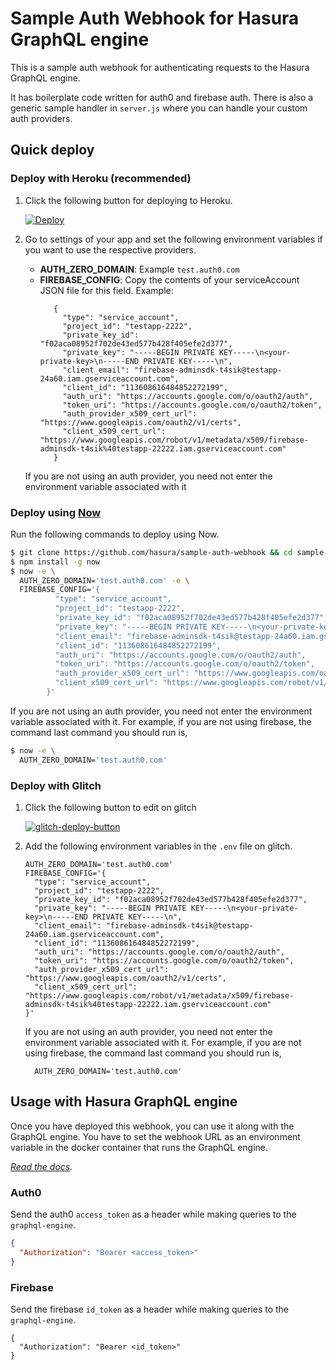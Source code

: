 # Sample Auth Webhook for Hasura GraphQL engine

This is a sample auth webhook for authenticating requests to the Hasura GraphQL engine.

It has boilerplate code written for auth0 and firebase auth. There is also a generic sample handler in `server.js` where you can handle your custom auth providers.

## Quick deploy

### Deploy with Heroku (recommended)

1. Click the following button for deploying to Heroku.

   [![Deploy](https://www.herokucdn.com/deploy/button.svg)](https://heroku.com/deploy?template=https://github.com/hasura/sample-auth-webhook)

2. Go to settings of your app and set the following environment variables if you want to use the respective providers.

   - **AUTH_ZERO_DOMAIN**: Example `test.auth0.com`
   - **FIREBASE_CONFIG**: Copy the contents of your serviceAccount JSON file for this field. Example:
     ```
        {
          "type": "service_account",
          "project_id": "testapp-2222",
          "private_key_id": "f02aca08952f702de43ed577b428f405efe2d377",
          "private_key": "-----BEGIN PRIVATE KEY-----\n<your-private-key>\n-----END PRIVATE KEY-----\n",
          "client_email": "firebase-adminsdk-t4sik@testapp-24a60.iam.gserviceaccount.com",
          "client_id": "113608616484852272199",
          "auth_uri": "https://accounts.google.com/o/oauth2/auth",
          "token_uri": "https://accounts.google.com/o/oauth2/token",
          "auth_provider_x509_cert_url": "https://www.googleapis.com/oauth2/v1/certs",
          "client_x509_cert_url": "https://www.googleapis.com/robot/v1/metadata/x509/firebase-adminsdk-t4sik%40testapp-22222.iam.gserviceaccount.com"
        }
     ```

   If you are not using an auth provider, you need not enter the environment variable associated with it

### Deploy using [Now](https://zeit.co/now)

Run the following commands to deploy using Now.

```bash
$ git clone https://github.com/hasura/sample-auth-webhook && cd sample-auth-webhook
$ npm install -g now
$ now -e \
  AUTH_ZERO_DOMAIN='test.auth0.com' -e \
  FIREBASE_CONFIG='{
          "type": "service_account",
          "project_id": "testapp-2222",
          "private_key_id": "f02aca08952f702de43ed577b428f405efe2d377",
          "private_key": "-----BEGIN PRIVATE KEY-----\n<your-private-key>\n-----END PRIVATE KEY-----\n",
          "client_email": "firebase-adminsdk-t4sik@testapp-24a60.iam.gserviceaccount.com",
          "client_id": "113608616484852272199",
          "auth_uri": "https://accounts.google.com/o/oauth2/auth",
          "token_uri": "https://accounts.google.com/o/oauth2/token",
          "auth_provider_x509_cert_url": "https://www.googleapis.com/oauth2/v1/certs",
          "client_x509_cert_url": "https://www.googleapis.com/robot/v1/metadata/x509/firebase-adminsdk-t4sik%40testapp-22222.iam.gserviceaccount.com"
        }'
```

If you are not using an auth provider, you need not enter the environment variable associated with it. For example, if you are not using firebase, the command last command you should run is,

```bash
$ now -e \
  AUTH_ZERO_DOMAIN='test.auth0.com'
```

### Deploy with Glitch

1. Click the following button to edit on glitch

   [![glitch-deploy-button](https://raw.githubusercontent.com/hasura/sample-auth-webhook/master/assets/deploy-glitch.png)](http://glitch.com/edit/#!/import/github/hasura/sample-auth-webhook)

2. Add the following environment variables in the `.env` file on glitch.

   ```env
   AUTH_ZERO_DOMAIN='test.auth0.com'
   FIREBASE_CONFIG='{
     "type": "service_account",
     "project_id": "testapp-2222",
     "private_key_id": "f02aca08952f702de43ed577b428f405efe2d377",
     "private_key": "-----BEGIN PRIVATE KEY-----\n<your-private-key>\n-----END PRIVATE KEY-----\n",
     "client_email": "firebase-adminsdk-t4sik@testapp-24a60.iam.gserviceaccount.com",
     "client_id": "113608616484852272199",
     "auth_uri": "https://accounts.google.com/o/oauth2/auth",
     "token_uri": "https://accounts.google.com/o/oauth2/token",
     "auth_provider_x509_cert_url": "https://www.googleapis.com/oauth2/v1/certs",
     "client_x509_cert_url": "https://www.googleapis.com/robot/v1/metadata/x509/firebase-adminsdk-t4sik%40testapp-22222.iam.gserviceaccount.com"
   }'
   ```

   If you are not using an auth provider, you need not enter the environment variable associated with it. For example, if you are not using firebase, the command last command you should run is,

   ```env
     AUTH_ZERO_DOMAIN='test.auth0.com'
   ```

## Usage with Hasura GraphQL engine

Once you have deployed this webhook, you can use it along with the GraphQL engine. You have to set the webhook URL as an environment variable in the docker container that runs the GraphQL engine.

*[Read the docs](https://docs.hasura.io/1.0/graphql/manual/auth/webhook.html).*

### Auth0

Send the auth0 `access_token` as a header  while making queries to the `graphql-engine`.

```JSON
{
  "Authorization": "Bearer <access_token>"
}
```

### Firebase

Send the firebase `id_token` as a header while making queries to the `graphql-engine`.

```
{
  "Authorization": "Bearer <id_token>"
}
```
